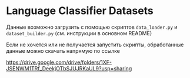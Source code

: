 # Language Classifier Datasets

Данные возможно загрузить с помощью скриптов `data_loader.py` и `dataset_builder.py` (см. инструкции в основном README)

Если не хочется или не получается запустить скрипты, обработанные данные можно скачать напрямую по ссылке 

https://drive.google.com/drive/folders/1XF-JSENWM1TRf_DeekjOTbSJUJRKaUL9?usp=sharing




